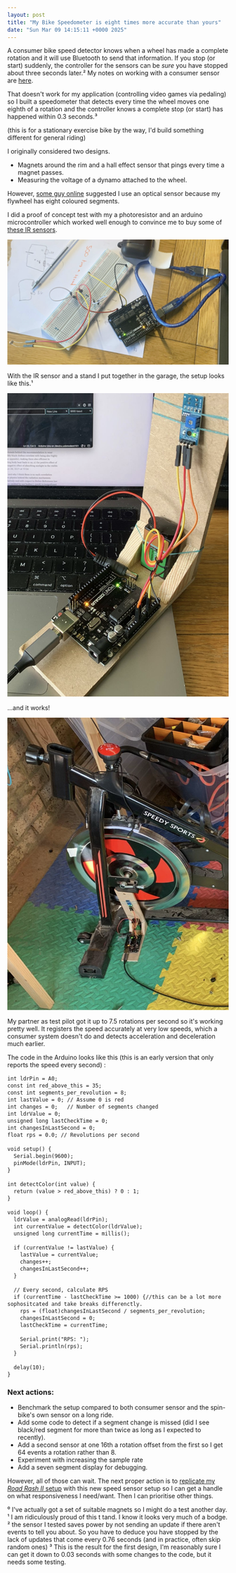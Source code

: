 ```yaml
---
layout: post
title: "My Bike Speedometer is eight times more accurate than yours"
date: "Sun Mar 09 14:15:11 +0000 2025"
---
```


A consumer bike speed detector knows when a wheel has made a complete rotation and it will use Bluetooth to send that information. If you stop (or start) suddenly, the controller for the sensors can be _sure_ you have stopped about three seconds later.² My notes on working with a consumer sensor are [here](https://joereddington.com/2024/06/10/bike.html). 

That doesn't work for my application (controlling video games via pedaling) so I built a speedometer that detects every time the wheel moves one eighth of a rotation and the controller knows a complete stop (or start) has happened within 0.3 seconds.³

(this is for a stationary exercise bike by the way, I'd build something different for general riding) 

I originally considered two designs.

* Magnets around the rim and a hall effect sensor that pings every time a magnet passes. 
* Measuring the voltage of a dynamo attached to the wheel. 

However, [some guy online](https://electronics.stackexchange.com/a/740571/308352) suggested I use an optical sensor because my flywheel has eight coloured segments. 

I did a proof of concept test with my a photoresistor and an arduino microcontroller which worked well enough to convince me to buy some of [these IR sensors](https://www.amazon.co.uk/dp/B07L3NRTF7?ref=ppx_yo2ov_dt_b_fed_asin_title). 

![First attempt with breadboard](/assets/images/arduino1.png)

With the IR sensor and a stand I put together in the garage, the setup looks like this.¹

![I made a stand](/assets/images/arduino3.png)

...and it works! 

![In Place](/assets/images/arduino4.png)

My partner as test pilot got it up to 7.5 rotations per second so it's working pretty well. It registers the speed accurately at very low speeds, which a consumer system doesn't do and detects acceleration and deceleration much earlier. 

The code in the Arduino looks like this (this is an early version that only reports the speed every second) : 

```
int ldrPin = A0;
const int red_above_this = 35;
const int segments_per_revolution = 8;
int lastValue = 0; // Assume 0 is red
int changes = 0;   // Number of segments changed
int ldrValue = 0;
unsigned long lastCheckTime = 0;
int changesInLastSecond = 0;
float rps = 0.0; // Revolutions per second

void setup() {
  Serial.begin(9600);
  pinMode(ldrPin, INPUT);
}

int detectColor(int value) {
  return (value > red_above_this) ? 0 : 1;
}

void loop() {
  ldrValue = analogRead(ldrPin);
  int currentValue = detectColor(ldrValue);
  unsigned long currentTime = millis();
  
  if (currentValue != lastValue) {
    lastValue = currentValue;
    changes++;
    changesInLastSecond++;
  }
  
  // Every second, calculate RPS
  if (currentTime - lastCheckTime >= 1000) {//this can be a lot more sophositcated and take breaks differenctly. 
    rps = (float)changesInLastSecond / segments_per_revolution;
    changesInLastSecond = 0;
    lastCheckTime = currentTime;
    
    Serial.print("RPS: ");
    Serial.println(rps);
  }
  
  delay(10);
}
```

### Next actions: 
* Benchmark the setup compared to both consumer sensor and the spin-bike's own sensor on a long ride. 
* Add some code to detect if a segment change is missed (did I see black/red segment for more than twice as long as I expected to recently). 
* Add a second sensor at one 16th a rotation offset from the first so I get 64 events a rotation rather than 8. 
* Experiment with increasing the sample rate   
* Add a seven segment display for debugging. 

However, all of those can wait. The next proper action is to [replicate my _Road Rash II_ setup](https://joereddington.com/2024/06/10/bike.html) with this new speed sensor setup so I can get a handle on what responsiveness I need/want. Then I can prioritise other things. 

⁰ I've actually got a set of suitable magnets so I might do a test another day.
¹ I am ridiculously proud of this t tand. I know it looks very much of a bodge.  
² the sensor I tested saves power by not sending an update if there aren't events to tell you about. So you have to deduce you have stopped by the lack of updates that come every 0.76 seconds (and in practice, often skip random ones)
³ This is the result for the first design, I'm reasonably sure I can get it down to 0.03 seconds with some changes to the code, but it needs some testing.
